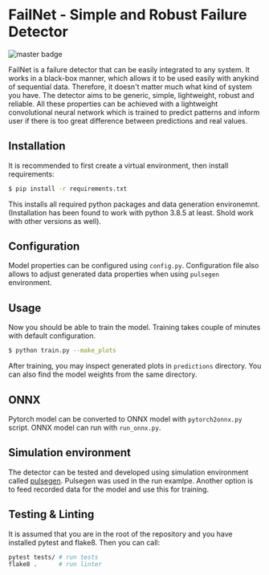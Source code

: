 # FailNet - Simple and Robust Failure Detector
![master badge](https://github.com/Otteri/failnet/actions/workflows/python-app.yml/badge.svg)

FailNet is a failure detector that can be easily integrated to any system. It works in a black-box manner, which allows it to be used easily with anykind of sequential data. Therefore, it doesn't matter much what kind of system you have. The detector aims to be generic, simple, lightweight, robust and reliable. All these properties can be achieved with a lightweight convolutional neural network which is trained to predict patterns and inform user if there is too great difference between predictions and real values.

## Installation
It is recommended to first create a virtual environment, then install requirements:
```bash
$ pip install -r requirements.txt
```
This installs all required python packages and data generation environemnt. (Installation has been found to work with python 3.8.5 at least. Shold work with other versions as well).

## Configuration
Model properties can be configured using `config.py`. Configuration file also allows to adjust generated data properties when using `pulsegen` environment.

## Usage
Now you should be able to train the model. Training takes couple of minutes with default configuration.
```bash
$ python train.py --make_plots
```
After training, you may inspect generated plots in `predictions` directory. You can also find the model weights from the same directory.

## ONNX
Pytorch model can be converted to ONNX model with `pytorch2onnx.py` script. ONNX model can run with `run_onnx.py`.

## Simulation environment
The detector can be tested and developed using simulation environment called
[pulsegen](https://github.com/Otteri/gym-envs). Pulsegen was used in the run examlpe. Another option is to feed recorded data for the model and use this for training.

## Testing & Linting
It is assumed that you are in the root of the repository and you have installed pytest and flake8. Then you can call:
```bash
pytest tests/ # run tests
flake8 .      # run linter
```
